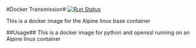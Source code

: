 #Docker Transmission#
[![Run Status](https://api.shippable.com/projects/57cfd380f3558a0e00d57d2c/badge?branch=master)](https://app.shippable.com/projects/57cfd380f3558a0e00d57d2c)

This is a docker image for the Alpine linux base container

##Usage##
This is a docker image for python and openssl running on an Alpine linux container

